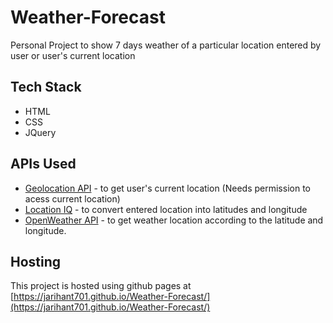 # Weather-Forecast
Personal Project to show 7 days weather of a particular location entered by user or user's current location

## Tech Stack
* HTML
* CSS
* JQuery

## APIs Used
* [Geolocation API](https://www.w3schools.com/html/html5_geolocation.asp) - to get user's current location (Needs permission to acess current location)
* [Location IQ](https://locationiq.com/) - to convert entered location into latitudes and longitude
* [OpenWeather API](https://openweathermap.org/) - to get weather location according to the latitude and longitude.

## Hosting
This project is hosted using github pages at [https://jarihant701.github.io/Weather-Forecast/](https://jarihant701.github.io/Weather-Forecast/)
